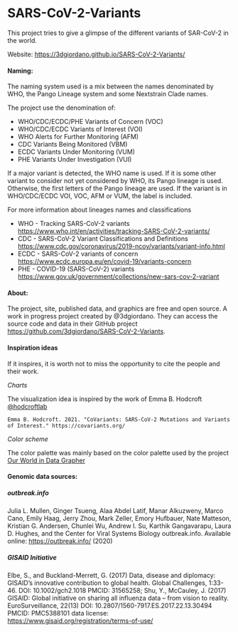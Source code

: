 # SARS-CoV-2-Variants

This project tries to give a glimpse of the different variants of SAR-CoV-2 in the world.

Website: https://3dgiordano.github.io/SARS-CoV-2-Variants/

#### Naming:

The naming system used is a mix between the names denominated by WHO, the Pango Lineage system and some Nextstrain Clade names.

The project use the denomination of:
- WHO/CDC/ECDC/PHE Variants of Concern (VOC)
- WHO/CDC/ECDC Variants of Interest (VOI)
- WHO Alerts for Further Monitoring (AFM)
- CDC Variants Being Monitored (VBM)
- ECDC Variants Under Monitoring (VUM)
- PHE Variants Under Investigation (VUI)

If a major variant is detected, the WHO name is used.
If it is some other variant to consider not yet considered by WHO, its Pango lineage is used.
Otherwise, the first letters of the Pango lineage are used.
If the variant is in WHO/CDC/ECDC VOI, VOC, AFM or VUM, the label is included. 

For more information about lineages names and classifications
- WHO - Tracking SARS-CoV-2 variants https://www.who.int/en/activities/tracking-SARS-CoV-2-variants/
- CDC - SARS-CoV-2 Variant Classifications and Definitions https://www.cdc.gov/coronavirus/2019-ncov/variants/variant-info.html
- ECDC - SARS-CoV-2 variants of concern https://www.ecdc.europa.eu/en/covid-19/variants-concern
- PHE - COVID-19 (SARS-CoV-2) variants https://www.gov.uk/government/collections/new-sars-cov-2-variant

#### About:

The project, site, published data, and graphics are free and open source.
A work in progress project created by @3dgiordano.
They can access the source code and data in their GitHub project https://github.com/3dgiordano/SARS-CoV-2-Variants.

#### Inspiration ideas
If it inspires, it is worth not to miss the opportunity to cite the people and their work.

_Charts_

The visualization idea is inspired by the work of Emma B. Hodcroft [@hodcroftlab](https://github.com/emmahodcroft)

`Emma B. Hodcroft. 2021. "CoVariants: SARS-CoV-2 Mutations and Variants of Interest." https://covariants.org/`

_Color scheme_

The color palette was mainly based on the color palette used by the project [Our World in Data Grapher](https://github.com/owid/owid-grapher)

#### Genomic data sources:

##### outbreak.info

Julia L. Mullen, Ginger Tsueng, Alaa Abdel Latif, Manar Alkuzweny, Marco Cano, Emily Haag, Jerry Zhou, Mark Zeller, Emory Hufbauer, Nate Matteson, Kristian G. Andersen, Chunlei Wu, Andrew I. Su, Karthik Gangavarapu, Laura D. Hughes, and the Center for Viral Systems Biology outbreak.info. Available online: https://outbreak.info/ (2020)

##### GISAID Initiative

Elbe, S., and Buckland-Merrett, G. (2017) Data, disease and diplomacy: GISAID’s innovative contribution to global health. Global Challenges, 1:33-46. DOI: 10.1002/gch2.1018 PMCID: 31565258; Shu, Y., McCauley, J. (2017) GISAID: Global initiative on sharing all influenza data – from vision to reality. EuroSurveillance, 22(13) DOI: 10.2807/1560-7917.ES.2017.22.13.30494 PMCID: PMC5388101
data license: https://www.gisaid.org/registration/terms-of-use/

